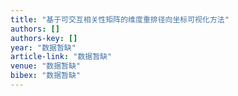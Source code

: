 ```yaml
---
title: "基于可交互相关性矩阵的维度重排径向坐标可视化方法"
authors: []
authors-key: []
year: "数据暂缺"
article-link: "数据暂缺"
venue: "数据暂缺"
bibex: "数据暂缺"
---
```

